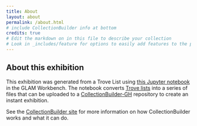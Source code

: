 ```yaml
---
title: About
layout: about
permalink: /about.html
# include CollectionBuilder info at bottom
credits: true
# Edit the markdown on in this file to describe your collection
# Look in _includes/feature for options to easily add features to the page
---
```


## About this exhibition

This exhibition was generated from a Trove List using [this Jupyter notebook](http://glam-workbench.net/trove-lists/#convert-a-trove-list-into-a-collectionbuilder-exhibition) in the GLAM Workbench. The notebook converts [Trove lists](https://trove.nla.gov.au/help/become-voluntrove/lists) into a series of files that can be uploaded to a [CollectionBuilder-GH](https://github.com/CollectionBuilder/collectionbuilder-gh) repository to create an instant exhibition.

See the [CollectionBuilder site](https://collectionbuilder.github.io/) for more information on how CollectionBuilder works and what it can do.
